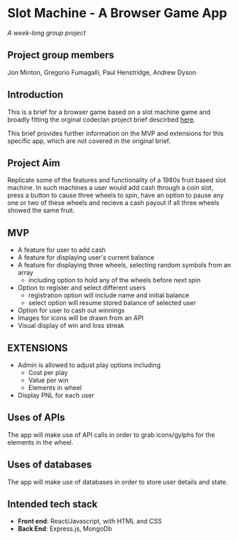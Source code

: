
#  Slot Machine - A Browser Game App
*A week-long group project*

## Project group members
Jon Minton, Gregorio Fumagalli, Paul Henstridge, Andrew Dyson

## Introduction
This is a brief for a browser game based on a slot machine game and broadly fitting the orginal codeclan project brief descirbed [here](https://github.com/codeclan/e63_classnotes/edit/main/week_09/day_4/JS%20Project%20briefs%2011.07.50%2011.08.59/browser_game.md).

This brief provides further information on the MVP and extensions for this specific app, which are not covered in the original brief.

## Project Aim
Replicate some of the features and functionality of a 1980s fruit based slot machine.
In such machines a user would add cash through a coin slot, press a button to cause three wheels to spin, have an option to pause any one or two of these wheels and recieve a cash payout if all three wheels showed the same fruit.  

## MVP

- A feature for user to add cash
- A feature for displaying user's current balance
- A feature for displaying three wheels, selecting random symbols from an array
    - including option to hold any of the wheels before next spin
- Option to register and select different users
    - registration option will include name and initial balance
    - select option will resume stored balance of selected user
- Option for user to cash out winnings
- Images for icons will be drawn from an API
- Visual display of win and loss streak

## EXTENSIONS

- Admin is allowed to adjust play options including
    - Cost per play
    - Value per win
    - Elements in wheel
- Display PNL for each user

## Uses of APIs

The app will make use of API calls in order to grab icons/gylphs for the elements in the wheel. 

## Uses of databases

The app will make use of databases in order to store user details and state.


## Intended tech stack

- **Front end**: React/Javascript, with HTML and CSS
- **Back End**: Express.js, MongoDb
